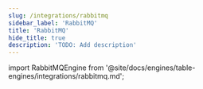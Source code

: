 ```yaml
---
slug: /integrations/rabbitmq
sidebar_label: 'RabbitMQ'
title: 'RabbitMQ'
hide_title: true
description: 'TODO: Add description'
---
```


import RabbitMQEngine from '@site/docs/engines/table-engines/integrations/rabbitmq.md';

<RabbitMQEngine/>
